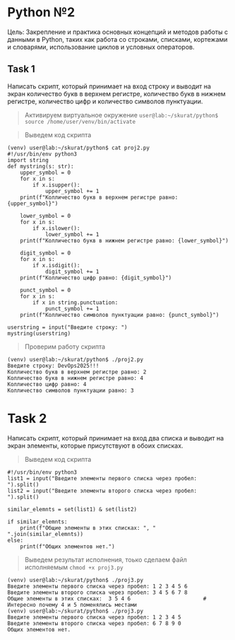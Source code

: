 # Python №2
Цель: Закрепление и практика основных концепций и методов работы с
данными в Python, таких как работа со строками, списками, кортежами
и словарями, использование циклов и условных операторов.
## Task 1 
Написать скрипт, который принимает на вход строку и выводит на
экран количество букв в верхнем регистре, количество букв в нижнем
регистре, количество цифр и количество символов пунктуации.

> Активируем виртуальное окружение `user@lab:~/skurat/python$ source /home/user/venv/bin/activate`

> Выведем код скрипта
```
(venv) user@lab:~/skurat/python$ cat proj2.py
#!/usr/bin/env python3
import string
def mystring(s: str):
    upper_symbol = 0
    for x in s:
        if x.isupper():
            upper_symbol += 1
    print(f"Колличество букв в верхнем регистре равно: {upper_symbol}")

    lower_symbol = 0
    for x in s:
        if x.islower():
            lower_symbol += 1
    print(f"Колличество букв в нижнем регистре равно: {lower_symbol}")

    digit_symbol = 0
    for x in s:
        if x.isdigit():
            digit_symbol += 1
    print(f"Колличество цифр равно: {digit_symbol}")

    punct_symbol = 0
    for x in s:
        if x in string.punctuation:
            punct_symbol += 1
    print(f"Колличество символов пунктуации равно: {punct_symbol}")    

userstring = input("Введите строку: ")
mystring(userstring)
```
> Проверим работу скрипта
```
(venv) user@lab:~/skurat/python$ ./proj2.py
Введите строку: DevOps2025!!!
Колличество букв в верхнем регистре равно: 2
Колличество букв в нижнем регистре равно: 4
Колличество цифр равно: 4
Колличество символов пунктуации равно: 3
```

# Task 2 
Написать скрипт, который принимает на вход два списка и выводит на
экран элементы, которые присутствуют в обоих списках.

> Выведем код скрипта
```
#!/usr/bin/env python3
list1 = input("Введите элементы первого списка через пробел: ").split()
list2 = input("Введите элементы второго списка через пробел: ").split()

similar_elemnts = set(list1) & set(list2)

if similar_elemnts:
    print(f"Общие элементы в этих списках: ", " ".join(similar_elemnts))
else:
    print(f"Общих элементов нет.")
```
> Выведем результат исполнения, тоько сделаем файл исполняемым `chmod +x proj3.py`
```
(venv) user@lab:~/skurat/python$ ./proj3.py
Введите элементы первого списка через пробел: 1 2 3 4 5 6
Введите элементы второго списка через пробел: 3 4 5 6 7 8
Общие элементы в этих списках:  3 5 4 6                       # Интересно почему 4 и 5 поменялись местами
(venv) user@lab:~/skurat/python$ ./proj3.py
Введите элементы первого списка через пробел: 1 2 3 4 5 
Введите элементы второго списка через пробел: 6 7 8 9 0
Общих элементов нет.
```

